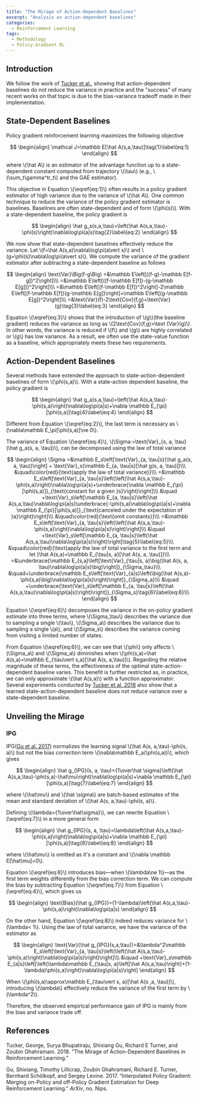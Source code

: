 ```yaml
---
title: "The Mirage of Action-Dependent Baselines"
excerpt: "Analysis on action-dependent baselines"
categories:
  - Reinforcement Learning
tags:
  - Methodology
  - Policy-Gradient RL
---
```


## Introduction

We follow the work of [Tucker et al.](#ref1), showing that action-dependent baselines do not reduce the variance in practice and the "success" of many recent works on that topic is due to the bias-variance tradeoff made in their implementation.

## State-Dependent Baselines

Policy gradient reinforcement learning maximizes the following objective

$$
\begin{align}
\mathcal J=\mathbb E[\hat A(s,a,\tau)]\tag{1}\label{eq:1}
\end{align}
$$

where \\(\hat A\\) is an estimator of the advantage function up to a state-dependent constant computed from trajectory \\(\tau\\) (e.g., \\(\sum_t\gamma^tr_t\\) and the GAE estimator).

This objective in Equation \\(\eqref{eq:1}\\) often results in a policy gradient estimator of high variance due to the variance of \\(\hat A\\). One common technique to reduce the variance of the policy gradient estimator is baselines. Baselines are often state-dependent and of form \\(\phi(s)\\). With a state-dependent baseline, the policy gradient is

$$
\begin{align}
\hat g_s(s,a,\tau)=\left(\hat A(s,a,\tau)-\phi(s)\right)\nabla\log\pi(a|s)\tag{2}\label{eq:2}
\end{align}
$$

We now show that state-dependent baselines effectively reduce the variance. Let \\(f=\hat A(s,a)\nabla\log\pi(a\vert s)\\) and \\(g=\phi(s)\nabla\log\pi(a\vert s)\\). We compute the variance of the gradient estimator after subtracting a state-dependent baseline as follows

$$
\begin{align}
\text{Var}\Big(f-g\Big)
=&\mathbb E\left[((f-g)-\mathbb E[f-g])^2\right]\\\
=&\mathbb E\left[((f-\mathbb E[f])-(g-\mathbb E[g]))^2\right]\\\
=&\mathbb E\left[(f-\mathbb E[f])^2\right]-2\mathbb E\left[(f-\mathbb E[f])(g-\mathbb E[g])\right]+\mathbb E\left[(g-\mathbb E[g])^2\right]\\\
=&\text{Var}(f)-2\text{Cov}(f,g)+\text{Var}(g)\tag{3}\label{eq:3}
\end{align}
$$

Equation \\(\eqref{eq:3}\\) shows that the introduction of \\(g\\)(the baseline gradient) reduces the variance as long as \\(2\text{Cov}(f,g)>\text {Var}(g)\\). In other words, the variance is reduced if \\(f\\) and \\(g\\) are highly correlated or \\(g\\) has low variance. As a result, we often use the state-value function as a baseline, which appropriately meets these two requirements.

## Action-Dependent Baselines

Several methods have extended the approach to state-action-dependent baselines of form \\(\phi(s,a)\\). With a state-action dependent baseline, the policy gradient is

$$
\begin{align}
\hat g_a(s,a,\tau)=\left(\hat A(s,a,\tau)-\phi(s,a)\right)\nabla\log\pi(a|s)+\nabla \mathbb E_{\pi}[\phi(s,a)]\tag{4}\label{eq:4}
\end{align}
$$

Different from Equation \\(\eqref{eq:2}\\), the last term is necessary as \\(\nabla\mathbb E_\pi[\phi(s,a)]\ne 0\\).

The variance of Equation \\(\eqref{eq:4}\\), \\(\Sigma:=\text{Var}_{s, a, \tau}(\hat g_a(s, a, \tau))\\), can be decomposed using the law of total variance

$$
\begin{align}
\Sigma
=&\mathbb E_s\left[\text{Var}_{a, \tau|s}(\hat g_a(s, a, \tau))\right] + \text{Var}_s(\mathbb E_{a, \tau|s}[\hat g(s, a, \tau)])\\\
&\quad\color{red}{\text{apply the law of total variance}}\\\
=&\mathbb E_s\left[\text{Var}_{a, \tau|s}\left(\left(\hat A(s,a,\tau)-\phi(s,a)\right)\nabla\log\pi(a|s)+\underbrace{\nabla \mathbb E_{\pi}[\phi(s,a)]}_{\text{constant for a given }s}\right)\right]\\\
&\quad +\text{Var}_s\left[\mathbb E_{a, \tau|s}\left(\hat A(s,a,\tau)\nabla\log\pi(a|s)\underbrace{-\phi(s,a)\nabla\log\pi(a|s)+\nabla \mathbb E_{\pi}[\phi(s,a)]}_{\text{canceled under the expectation of }a}\right)\right]\\\
&\quad\color{red}{\text{omit constants}}\\\
=&\mathbb E_s\left[\text{Var}_{a, \tau|s}\left(\left(\hat A(s,a,\tau)-\phi(s,a)\right)\nabla\log\pi(a|s)\right)\right]\\\
&\quad +\text{Var}_s\left[\mathbb E_{a, \tau|s}\left(\hat A(s,a,\tau)\nabla\log\pi(a|s)\right)\right]\tag{5}\label{eq:5}\\\
&\quad\color{red}{\text{apply the law of total variance to the first term and let }\hat A(s,a)=\mathbb E_{\tau|s, a}[\hat A(s, a, \tau)]}\\\
=&\underbrace{\mathbb E_{s,a}\left[\text{Var}_{\tau|s, a}\big(\hat A(s, a, \tau)\nabla\log\pi(a|s)\big)\right]}_{\Sigma_\tau}\\\
&\quad+\underbrace{\mathbb E_s\left[\text{Var}_{a|s}\left(\big(\hat A(s,a)-\phi(s,a)\big)\nabla\log\pi(a|s)\right)\right]}_{\Sigma_a}\\\
&\quad +\underbrace{\text{Var}_s\left[\mathbb E_{a, \tau|s}\left(\hat A(s,a,\tau)\nabla\log\pi(a|s)\right)\right]}_{\Sigma_s}\tag{6}\label{eq:6}\\\
\end{align}
$$

Equation \\(\eqref{eq:6}\\) decomposes the variance in the on-policy gradient estimate into three terms, where \\(\Sigma_\tau\\) describes the variance due to sampling a single \\(\tau\\), \\(\Sigma_a\\) describes the variance due to sampling a single \\(a\\), and \\(\Sigma_s\\) describes the variance coming from visiting a limited number of states.

From Equation \\(\eqref{eq:6}\\), we can see that \\(\phi\\) only affects \\(\Sigma_a\\) and \\(\Sigma_a\\) diminishes when \\(\phi(s,a)=\hat A(s,a)=\mathbb E_{\tau\vert s,a}[\hat A(s, a,\tau)]\\). Regarding the relative magnitude of these terms, the effectiveness of the optimal state-action-dependent baseline varies. This benefit is further restricted as, in practice, we can only approximate \\(\hat A(s,a)\\) with a function approximator. Several experiments conducted by [Tucker et al. 2018](#ref1) also show that a learned state-action-dependent baseline does not reduce variance over a state-dependent baseline.

## Unveiling the Mirage

### IPG

IPG([Gu et al. 2017](#ref2)) normalizes the learning signal \\(\hat A(s, a,\tau)-\phi(s, a)\\) but not the bias correction term \\(\nabla\mathbb E_a(\phi(s,a))\\), which gives

$$
\begin{align}
\hat g_{IPG}(s, a, \tau)={1\over\hat \sigma}\left(\hat A(s,a,\tau)-\phi(s,a)-\hat\mu\right)\nabla\log\pi(a|s)+\nabla \mathbb E_{\pi}[\phi(s,a)]\tag{7}\label{eq:7}
\end{align}
$$

where \\(\hat\mu\\) and \\(\hat \sigma\\) are batch-based estimates of the mean and standard deviation of \\(\hat A(s, a,\tau)-\phi(s, a)\\). 

Defining \\(\lambda={1\over\hat\sigma}\\), we can rewrite Equation \\(\eqref{eq:7}\\) in a more general form

$$
\begin{align}
\hat g_{IPG}(s, a, \tau)=\lambda\left(\hat A(s,a,\tau)-\phi(s,a)\right)\nabla\log\pi(a|s)+\nabla \mathbb E_{\pi}[\phi(s,a)]\tag{8}\label{eq:8}
\end{align}
$$

where \\(\hat\mu\\) is omitted as it's a constant and \\(\nabla \mathbb E[\hat\mu]=0\\).

Equation \\(\eqref{eq:8}\\) introduces bias—when \\(\lambda\ne 1\\)—as the first term weights differently from the bias correction term. We can compute the bias by subtracting Equation \\(\eqref{eq:7}\\) from Equation \\(\eqref{eq:4}\\), which gives us

$$
\begin{align}
\text{Bias}(\hat g_{IPG})=(1-\lambda)\left(\hat A(s,a,\tau)-\phi(s,a)\right)\nabla\log\pi(a|s)
\end{align}
$$

On the other hand, Equation \\(\eqref{eq:8}\\) indeed reduces variance for \\(\lambda< 1\\). Using the law of total variance, we have the variance of the estimator as

$$
\begin{align}
\text{Var}(\hat g_{IPG}(s,a,\tau))=&\lambda^2\mathbb E_s\left[\text{Var}_{a, \tau|s}\left(\left(\hat A(s,a,\tau)-\phi(s,a)\right)\nabla\log\pi(a|s)\right)\right]\\\
&\quad +\text{Var}_s\mathbb E_{a|s}\left[\left(\lambda\mathbb E_{\tau|s, a}\left[\hat A(s,a,\tau)\right]+(1-\lambda)\phi(s,a)\right)\nabla\log\pi(a|s)\right]
\end{align}
$$

When \\(\phi(s,a)\approx\mathbb E_{\tau\vert s, a}[\hat A(s ,a, \tau)]\\), introducing \\(\lambda\\) effectively reduce the variance of the first term by \\(\lambda^2\\).

Therefore, the observed empirical performance gain of IPG is mainly from the bias and variance trade off.

## References

<a name="ref1"></a>Tucker, George, Surya Bhupatiraju, Shixiang Gu, Richard E Turner, and Zoubin Ghahramani. 2018. “The Mirage of Action-Dependent Baselines in Reinforcement Learning.”

<a name="ref2"></a>Gu, Shixiang, Timothy Lillicrap, Zoubin Ghahramani, Richard E. Turner, Bernhard Schölkopf, and Sergey Levine. 2017. “Interpolated Policy Gradient: Merging on-Policy and off-Policy Gradient Estimation for Deep Reinforcement Learning.” *ArXiv*, no. Nips.